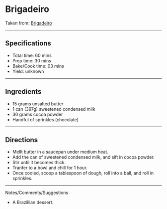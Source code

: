 # Brigadeiro

Taken from:
[Brigadeiro](https://www.youtube.com/shorts/AdLsDONyrlo)

---
## Specifications
- Total time: 60 mins
- Prep time: 30 mins
- Bake/Cook time: 03 mins
- Yield: unknown


---
## Ingredients

- 15 grams unsalted butter
- 1 can (397g) sweetened condensed milk
- 30 grams cocoa powder
- Handful of sprinkles (chocolate)


---
## Directions

- Mellt butter in a saucepan under medium heat.
- Add the can of sweetened condensed milk, and sift in cocoa powder.
- Stir until it becomes thick.
- Tranfer to a bowl and chill for 1 hour.
- Once cooled, scoop a tablespoon of dough, roll into a ball, and roll in sprinkles. 


---
Notes/Comments/Suggestions
- A Brazillian dessert.
